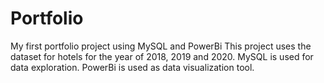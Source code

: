 # Portfolio
My first portfolio project using MySQL and PowerBi
This project uses the dataset for hotels for the year of 2018, 2019 and 2020.
MySQL is used for data exploration.
PowerBi is used as data visualization tool.
